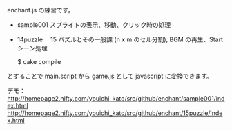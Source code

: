 
enchant.js の練習です。

- sample001  スプライトの表示、移動、クリック時の処理  
- 14puzzle　 15 パズルとその一般課 (n x m のセル分割), BGM の再生、Start シーン処理  

   $ cake compile

とすることで main.script から game.js として javascript に変換できます。

デモ：  
http://homepage2.nifty.com/youichi_kato/src/github/enchant/sample001/index.html  
http://homepage2.nifty.com/youichi_kato/src/github/enchant/15puzzle/index.html  

